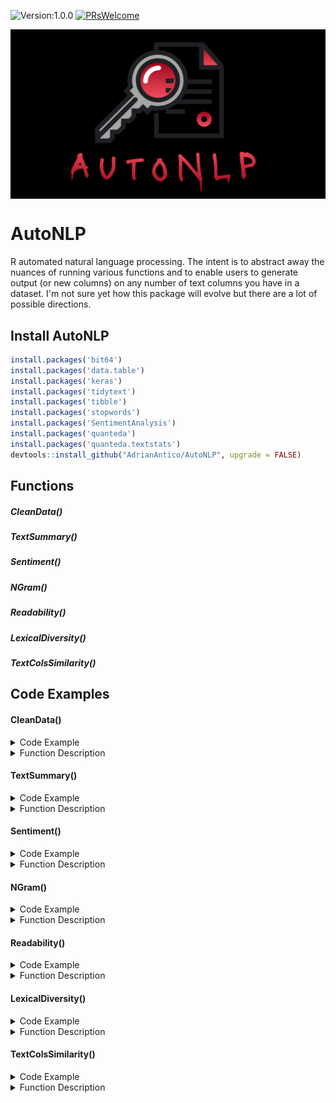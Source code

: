 ![Version:1.0.0](https://img.shields.io/static/v1?label=Version&message=1.0.0&color=blue&?style=plastic)
[![PRsWelcome](https://img.shields.io/badge/PRs-welcome-brightgreen.svg?style=default)](http://makeapullrequest.com)

<img src="https://raw.githubusercontent.com/AdrianAntico/prettydoc/master/Images/AutoNLP.PNG" align="center" width="800" />

# AutoNLP

R automated natural language processing. The intent is to abstract away the nuances of running various functions and to enable users to generate output (or new columns) on any number of text columns you have in a dataset. I'm not sure yet how this package will evolve but there are a lot of possible directions. 

## Install AutoNLP
 
```r
install.packages('bit64')
install.packages('data.table')
install.packages('keras')
install.packages('tidytext')
install.packages('tibble')
install.packages('stopwords')
install.packages('SentimentAnalysis')
install.packages('quanteda')
install.packages('quanteda.textstats')
devtools::install_github("AdrianAntico/AutoNLP", upgrade = FALSE)
```

## Functions

##### CleanData()

##### TextSummary()

##### Sentiment()

##### NGram()

##### Readability()

##### LexicalDiversity()

##### TextColsSimilarity()

## Code Examples

#### **CleanData()**


</p>
</details>

<details><summary>Code Example</summary>
<p>

```r
# Data
dt <- AutoNLP::FakeDataGenerator(N = 1000, AddComment = TRUE)

# Run Function
Output <- AutoNLP::CleanText(
  TrainData = dt,
  ValidationData = NULL,
  TestData = NULL,
  TextColumn = "Comment",
  MergeColumns = "Factor_1",
  RemovePunctuation = TRUE,
  StopWords = "en",
  StopWordsSource = 'stopwords-iso')
```

</p>
</details>

<details><summary>Function Description</summary>
<p>

Stuff here 

</p>
</details>

#### **TextSummary()**


</p>
</details>

<details><summary>Code Example</summary>
<p>

```r
# Data
dt <- AutoNLP::FakeDataGenerator(N = 1000, AddComment = TRUE)

# Run Function
dt <- AutoNLP::TextSummary(
  dt = dt,
  RemoveStats = NULL)
```

</p>
</details>

<details><summary>Function Description</summary>
<p>

Stuff here 

</p>
</details>

#### **Sentiment()**

<details><summary>Code Example</summary>
<p>
 
```r
# Data
dt <- AutoNLP::FakeDataGenerator(N = 1000, AddComment = TRUE)

# Run Function
dt <- AutoNLP::Sentiment(
  dt,
  TextColumns = "Comment",
  Response = "numeric",
  CombineTextGroupVar = NULL,
  Language = "english",
  RemoveStopWords = TRUE,
  Stemming = TRUE)
```

</p>
</details>

<details><summary>Function Description</summary>
<p>
 
Stuff here
 
</p>
</details>



#### **NGram()**

<details><summary>Code Example</summary>
<p>

```r
# Data
dt <- AutoNLP::FakeDataGenerator(N = 1000, AddComment = TRUE)

# Run Function
dt <- AutoNLP::N_Grams(
  dt,
  dt_type = "raw",
  TextColumns = "Comment",
  IDcols = c("Factor_1", "Factor_2"),
  N = 2,
  StopWords = "en",
  StopWordsSource = 'stopwords-iso')
```

</p>
</details>

<details><summary>Function Description</summary>
<p>
 
Stuff here

</p>
</details>

#### **Readability()**

<details><summary>Code Example</summary>
<p>

```r
# Data
dt <- AutoNLP::FakeDataGenerator(N = 1000, AddComment = TRUE)

# Run Function
dt <- AutoNLP::Readability(
  dt,
  TextColumns = "Comment",
  Measures = "Flesch",
  RemoveHyphens = TRUE,
  MinSentenceLength = 1,
  MaxSentenceLength = 10000,
  Intermediate = TRUE)
```

</p>
</details>

<details><summary>Function Description</summary>
<p>

Stuff here

</p>
</details>


#### **LexicalDiversity()**

<details><summary>Code Example</summary>
<p>

```r
# Data
dt <- AutoNLP::FakeDataGenerator(N = 1000, AddComment = TRUE)

# Run Function
dt <- AutoNLP::LexicalDiversity(
  dt,
  TextColumns = "Comment",
  Measures = "TTR",
  RemoveSymbols = TRUE,
  RemoveHyphens = TRUE,
  RemovePunctuation = TRUE,
  RemoveNumbers = TRUE,
  LogBase = 10,
  MATTR_Window = 100L,
  MSTTR_Segment = 100L)
```

</p>
</details>

<details><summary>Function Description</summary>
<p>

Stuff here

</p>
</details>



#### **TextColsSimilarity()**

<details><summary>Code Example</summary>
<p>

```r
# Data
dt <- AutoNLP::FakeDataGenerator(N = 1000, AddComment = TRUE)
dt2 <- AutoNLP::FakeDataGenerator(N = 1000, AddComment = TRUE)
dt[, Comment2 := dt2$Comment]

# Run Function
dt <- AutoNLP::TextColsSimilarity(
  dt,
  TextCol1 = "Comment",
  TextCol2 = "Comment2")
```

</p>
</details>

<details><summary>Function Description</summary>
<p>

Stuff here

</p>
</details>

